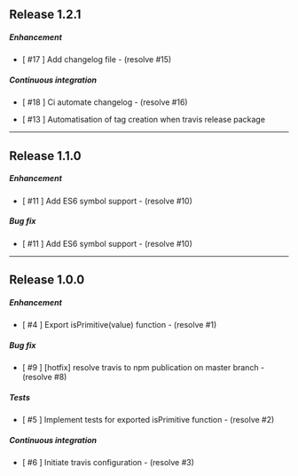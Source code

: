 ## Release 1.2.1
##### Enhancement
- [ #17 ] Add changelog file - (resolve #15)

##### Continuous integration
- [ #18 ] Ci automate changelog - (resolve #16)

- [ #13 ] Automatisation of tag creation when travis release package

---

## Release 1.1.0
##### Enhancement
- [ #11 ] Add ES6 symbol support - (resolve #10)

##### Bug fix
- [ #11 ] Add ES6 symbol support - (resolve #10)

---

## Release 1.0.0
##### Enhancement
- [ #4 ] Export isPrimitive(value) function - (resolve #1)

##### Bug fix
- [ #9 ] [hotfix] resolve travis to npm publication on master branch - (resolve #8)

##### Tests
- [ #5 ] Implement tests for exported isPrimitive function - (resolve #2)

##### Continuous integration
- [ #6 ] Initiate travis configuration - (resolve #3)
